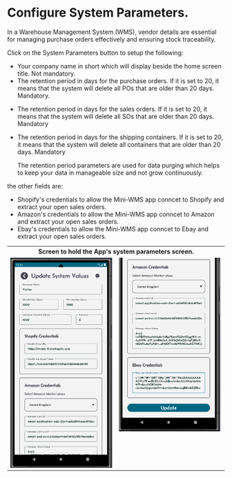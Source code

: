 # Configure System Parameters.

In a Warehouse Management System (WMS), vendor details are essential for managing purchase orders effectively and ensuring stock traceability.

Click on the System Parameters button to setup the following: 
- Your company name in short which will display beside the home screen title. Not mandatory.
- The retention period in days for the purchase orders. If it is set to 20, it means that the system will delete all POs that are older than 20 days. Mandatory.</p>
- The retention period in days for the sales orders. If it is set to 20, it means that the system will delete all SOs that are older than 20 days. Mandatory</p>
- The retention period in days for the shipping containers. If it is set to 20, it means that the system will delete all containers that are older than 20 days. Mandatory</p>
The retention period parameters are used for data purging which helps to keep your data in manageable size and not grow continuously.

the other fields are:
- Shopify's credentials to allow the Mini-WMS app conncet to Shopify and extract your open sales orders.
- Amazon's credentials to allow the Mini-WMS app conncet to Amazon and extract your open sales orders.
- Ebay's credentials to allow the Mini-WMS app conncet to Ebay and extract your open sales orders.
  
<table>
  <tr>
    <th colspan="2">Screen to hold the App's system parameters screen.</th>
  </tr>
  <tr>
    <td style="vertical-align: top;">
      <img src="asset/systemParameters.png" alt="Step 1">
    </td>
    <td style="vertical-align: top;">
      <img src="asset/systemParameters1.png" alt="Step 2">
    </td>
  </tr>
</table>

